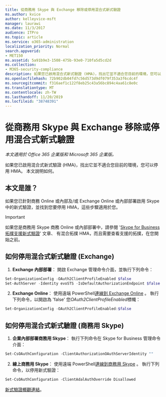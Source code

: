 ```yaml
---
title: 從商務用 Skype 與 Exchange 移除或停用混合式新式驗證
ms.author: kvice
author: kelleyvice-msft
manager: laurawi
ms.date: 11/3/2017
audience: ITPro
ms.topic: article
ms.service: o365-administration
localization_priority: Normal
search.appverid:
- MET150
ms.assetid: 5a91b9e3-1508-475b-93e0-710fa5d5cd2d
ms.collection:
- M365-security-compliance
description: 如果您已啟用混合式新式驗證 (HMA)，找出它並不適合您目前的環境，您可以停用 HMA。 本文說明如何。
ms.openlocfilehash: 72b902db04fd7c56d573d9df079f353a3f6cdc4f
ms.sourcegitcommit: f316aef1c122f8eb25c43a56bc894c4aa61c8e0c
ms.translationtype: MT
ms.contentlocale: zh-TW
ms.lasthandoff: 11/20/2019
ms.locfileid: "38748391"
---
```

# <a name="removing-or-disabling-hybrid-modern-authentication-from-skype-for-business-and-exchange"></a>從商務用 Skype 與 Exchange 移除或停用混合式新式驗證

*本文適用於 Office 365 企業版和 Microsoft 365 企業版。*

如果您已啟用混合式新式驗證 (HMA)，找出它並不適合您目前的環境，您可以停用 HMA。 本文說明如何。
  
## <a name="who-is-this-article-for"></a>本文是誰？

如果您已針對商務 Online 或內部及/或 Exchange Online 或內部部署啟用 Skype 中的新式驗證，並找到您要停用 HMA，這些步驟適用於您。

> [!IMPORTANT]
> 如果您是商務用 Skype 商務 Online 或內部部署中，請參閱 '[Skype for Business 拓撲支援新式驗證](https://technet.microsoft.com/library/mt803262.aspx)' 文章、 有混合拓撲 HMA，而且需要查看支援的拓撲，在您開始之前。
  
## <a name="how-to-disable-hybrid-modern-authentication-exchange"></a>如何停用混合式新式驗證 (Exchange)

1. **Exchange 內部部署**： 開啟 Exchange 管理命令介面，並執行下列命令： 

```powershell
Set-OrganizationConfig -OAuth2ClientProfileEnabled $false
Set-AuthServer -Identity evoSTS -IsDefaultAuthorizationEndpoint $false
```

2. **Exchange Online**： 使用遠端 PowerShell[連線到 Exchange Online](https://docs.microsoft.com/powershell/exchange/exchange-online/connect-to-exchange-online-powershell/connect-to-exchange-online-powershell) 。 執行下列命令，以開啟為 'false' 您*OAuth2ClientProfileEnabled*標幟：

```powershell    
Set-OrganizationConfig -OAuth2ClientProfileEnabled:$false
```
    
## <a name="how-to-disable-hybrid-modern-authentication-skype-for-business"></a>如何停用混合式新式驗證 (商務用 Skype)

1. **企業內部部署商務用 Skype**： 執行下列命令在 Skype for Business 管理命令介面：

```powershell
Set-CsOAuthConfiguration -ClientAuthorizationOAuthServerIdentity ""
```

2. **線上商務用 Skype**： 使用遠端 PowerShell[連線到商務用 Skype](https://docs.microsoft.com/office365/enterprise/powershell/manage-skype-for-business-online-with-office-365-powershell) 。 執行下列命令，以停用新式驗證：

```powershell    
Set-CsOAuthConfiguration -ClientAdalAuthOverride Disallowed
```

[新式驗證概觀連結](hybrid-modern-auth-overview.md)。 
  


